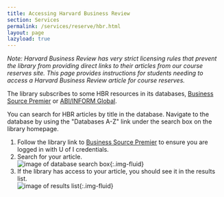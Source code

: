 ```yaml
---
title: Accessing Harvard Business Review
section: Services
permalink: /services/reserve/hbr.html
layout: page
lazyload: true
---
```


*Note: Harvard Business Review has very strict licensing rules that prevent the library from providing direct links to their articles from our course reserves site.*
*This page provides instructions for students needing to access a Harvard Business Review article for course reserves.*

The library subscribes to some HBR resources in its databases, [Business Source Premier](https://uidaho.idm.oclc.org/login?url=http://search.ebscohost.com/login.aspx?site=bsi) or [ABI/INFORM Global](https://uidaho.idm.oclc.org/login?url=https://search.proquest.com/abiglobal?accountid=14551).   

You can search for HBR articles by title in the database.
Navigate to the database by using the "Databases A-Z" link under the search box on the library homepage. 

1. Follow the library link to [Business Source Premier](https://uidaho.idm.oclc.org/login?url=http://search.ebscohost.com/login.aspx?site=bsi) to ensure you are logged in with U of I credentials. 
2. Search for your article.<br>
   ![image of database search box](https://www.lib.uidaho.edu/media/reserves/hbr1.png){:.img-fluid}
3. If the library has access to your article, you should see it in the results list.<br>
   ![image of results list](https://www.lib.uidaho.edu/media/reserves/hbr2.png){:.img-fluid}
